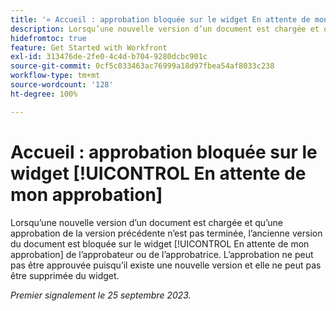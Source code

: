 ```yaml
---
title: '« Accueil : approbation bloquée sur le widget En attente de mon approbation »'
description: Lorsqu’une nouvelle version d’un document est chargée et qu’une approbation de la version précédente n’est pas terminée, l’ancienne version du document est bloquée sur le widget En attente de mon approbation de l’approbateur ou de l’approbatrice. L’approbation ne peut pas être approuvée puisqu’il existe une nouvelle version et elle ne peut pas être supprimée du widget.
hidefromtoc: true
feature: Get Started with Workfront
exl-id: 313476de-2fe0-4c4d-b704-9280dcbc901c
source-git-commit: 0cf5c033463ac76999a18d97fbea54af8033c238
workflow-type: tm+mt
source-wordcount: '128'
ht-degree: 100%

---
```


# Accueil : approbation bloquée sur le widget [!UICONTROL En attente de mon approbation]

<!--on WF and WFP TOCs-->

Lorsqu’une nouvelle version d’un document est chargée et qu’une approbation de la version précédente n’est pas terminée, l’ancienne version du document est bloquée sur le widget [!UICONTROL En attente de mon approbation] de l’approbateur ou de l’approbatrice. L’approbation ne peut pas être approuvée puisqu’il existe une nouvelle version et elle ne peut pas être supprimée du widget.

_Premier signalement le 25 septembre 2023._
